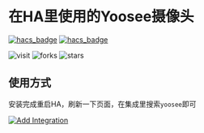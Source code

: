 # 在HA里使用的Yoosee摄像头

[![hacs_badge](https://img.shields.io/badge/Home-Assistant-%23049cdb)](https://www.home-assistant.io/)
[![hacs_badge](https://img.shields.io/badge/HACS-Custom-41BDF5.svg)](https://github.com/hacs/integration)


![visit](https://visitor-badge.laobi.icu/badge?page_id=shaonianzhentan.yoosee&left_text=visit)
![forks](https://img.shields.io/github/forks/shaonianzhentan/yoosee)
![stars](https://img.shields.io/github/stars/shaonianzhentan/yoosee)

## 使用方式

安装完成重启HA，刷新一下页面，在集成里搜索`yoosee`即可

[![Add Integration](https://my.home-assistant.io/badges/config_flow_start.svg)](https://my.home-assistant.io/redirect/config_flow_start?domain=yoosee)